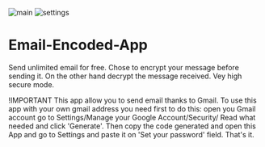 ![main](https://user-images.githubusercontent.com/99616084/158219582-2c095797-64f2-4870-943b-44348b605e61.jpg)
![settings](https://user-images.githubusercontent.com/99616084/158219654-31001aeb-dcb8-4e01-827f-af9668beb4d9.jpg)
# Email-Encoded-App
Send unlimited email for free. Chose to encrypt your message before sending it. On the other hand decrypt the message received. Vey high secure mode.

!IMPORTANT
This app allow you to send email thanks to Gmail. To use this app with your own gmail address you need first to do this:
open you Gmail account go to Settings/Manage your Google Account/Security/
Read what needed and click 'Generate'.
Then copy the code generated and open this App and go to Settings and paste it on 'Set your password' field.
That's it.
